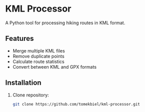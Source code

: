 # KML Processor

A Python tool for processing hiking routes in KML format.

## Features
- Merge multiple KML files
- Remove duplicate points
- Calculate route statistics
- Convert between KML and GPX formats

## Installation
1. Clone repository:
   ```bash
   git clone https://github.com/tomekbiel/kml-processor.git